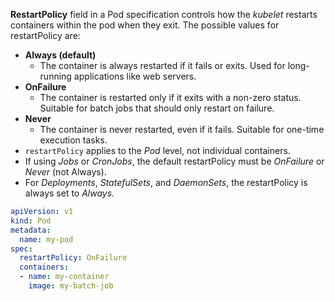 **RestartPolicy** field in a Pod specification controls how the *kubelet* restarts containers within the pod when they exit. The possible values for restartPolicy are:
- **Always (default)**
  - The container is always restarted if it fails or exits. Used for long-running applications like web servers.
- **OnFailure**
  - The container is restarted only if it exits with a non-zero status. Suitable for batch jobs that should only restart on failure.
- **Never**
  - The container is never restarted, even if it fails. Suitable for one-time execution tasks.
- `restartPolicy` applies to the *Pod* level, not individual containers.
- If using *Jobs* or *CronJobs*, the default restartPolicy must be *OnFailure* or *Never* (not Always).
- For *Deployments*, *StatefulSets*, and *DaemonSets*, the restartPolicy is always set to *Always*.
```yaml
apiVersion: v1
kind: Pod
metadata:
  name: my-pod
spec:
  restartPolicy: OnFailure
  containers:
  - name: my-container
    image: my-batch-job
```
